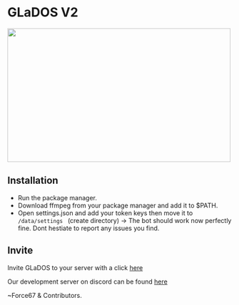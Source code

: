 # GLaDOS V2

<a href="https://discordapp.com/oauth2/authorize?client_id=236241868810223616&scope=bot&permissions=0 "><img src="https://www.dev-force.net/images/github_GLADOS.png" align="middle" height="300" width="500" ></a>

## Installation

* Run the package manager.
* Download ffmpeg from your package manager and add it to $PATH.
* Open settings.json and add your token keys then move it to ```/data/settings ``` (create directory)
  -> The bot should work now perfectly fine.  Dont hestiate to report any issues you find.

## Invite
Invite GLaDOS to your server with a click [here](https://discordapp.com/oauth2/authorize?client_id=236241868810223616&scope=bot&permissions=0 "Invite-Link")  
  
Our development server on discord can be found [here](https://discord.gg/JWBf8Qv "Dev-Force")

~Force67 & Contributors.
